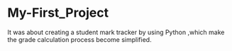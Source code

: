 # My-First_Project
It was about creating a student mark tracker by using Python ,which make the grade calculation process become simplified.
